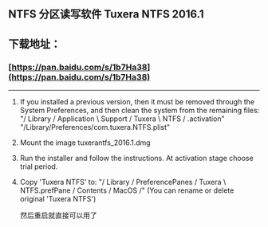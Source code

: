 ## NTFS 分区读写软件 Tuxera NTFS 2016.1  
## 下载地址：
###  [https://pan.baidu.com/s/1b7Ha38](https://pan.baidu.com/s/1b7Ha38)
***
1. If you installed a previous version, then it must be removed through the System Preferences, and then clean the system from the remaining files:
   "/ Library / Application \ Support / Tuxera \ NTFS / .activation"
   "/Library/Preferences/com.tuxera.NTFS.plist"

2. Mount the image tuxerantfs_2016.1.dmg

3. Run the installer and follow the instructions. At activation stage choose trial period.

4. Copy 'Tuxera NTFS' to: "/ Library / PreferencePanes / Tuxera \ NTFS.prefPane / Contents / MacOS /"
(You can rename or delete original 'Tuxera NTFS')

   然后重启就直接可以用了
